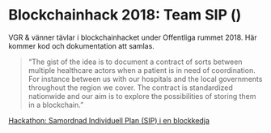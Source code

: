# Blockchainhack 2018: Team SIP ()
VGR &amp; vänner tävlar i blockchainhacket under Offentliga rummet 2018. Här kommer kod och dokumentation att samlas.

> “The gist of the idea is to document a contract of sorts between multiple healthcare actors when a patient is in need of coordination. For instance between us with our hospitals and the local governments throughout the region we cover.  The contract is standardized nationwide and our aim is to explore the possibilities of storing them in a blockchain.”

[Hackathon: Samordnad Individuell Plan (SIP) i en blockkedja](https://vgrblogg.se/utveckling/2018/04/05/hackathon-blockkedja/)
